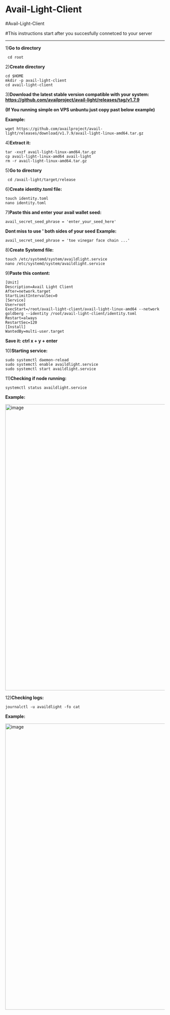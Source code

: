 # Avail-Light-Client
#Avail-Light-Client

#This instructions start after you succesfully connetced to your server 

***
1)**Go to directory**

```
 сd root
```

2)**Create directory**

```
cd $HOME
mkdir -p avail-light-client
cd avail-light-client
```

3)**Download the latest stable version compatible with your system: https://github.com/availproject/avail-light/releases/tag/v1.7.9**

**(If You running simple on VPS unbuntu just copy past below example)**

**Example:**

```
wget https://github.com/availproject/avail-light/releases/download/v1.7.9/avail-light-linux-amd64.tar.gz
```

4)**Extract it:**

```
tar -xvzf avail-light-linux-amd64.tar.gz
cp avail-light-linux-amd64 avail-light
rm -r avail-light-linux-amd64.tar.gz
```

5)**Go to directory**

```
 cd /avail-light/target/release
```

6)**Create identity.toml file:**

```
touch identity.toml
nano identity.toml
```

7)**Paste this and enter your avail wallet seed:**

```
avail_secret_seed_phrase = 'enter_your_seed_here'
```

**Dont miss to use ' both sides of your seed**
**Example:**
```
avail_secret_seed_phrase = 'toe vinegar face chain ...'

```

8)**Create Systemd file:**

```
touch /etc/systemd/system/availdlight.service
nano /etc/systemd/system/availdlight.service
```

9)**Paste this content:**

```
[Unit]
Description=Avail Light Client
After=network.target
StartLimitIntervalSec=0
[Service]
User=root
ExecStart=/root/avail-light-client/avail-light-linux-amd64 --network goldberg --identity /root/avail-light-client/identity.toml
Restart=always
RestartSec=120
[Install]
WantedBy=multi-user.target
```

**Save it: ctrl x + y + enter**

10)**Starting service:**

```
sudo systemctl daemon-reload
sudo systemctl enable availdlight.service
sudo systemctl start availdlight.service
```

11)**Checking if node running:**

```
systemctl status availdlight.service
```

**Example:**

<img width="900" alt="image" src="https://github.com/StanlyPupkin/Avail-Light-Client/assets/162813598/dbdefada-39bf-49fe-96d6-fa8305c33483">

12)**Checking logs:**

```
journalctl -u availdlight -fo cat
```

**Example:**

<img width="900" alt="image" src="https://github.com/StanlyPupkin/Avail-Light-Client/assets/162813598/0e52b392-29ce-4d4f-870c-6d87f387a387">

















